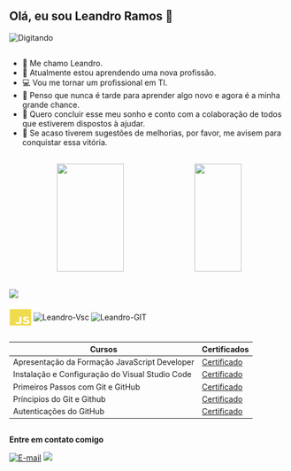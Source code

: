 ## Olá, eu sou Leandro Ramos 	🤘

![Digitando](https://user-images.githubusercontent.com/74038190/225813708-98b745f2-7d22-48cf-9150-083f1b00d6c9.gif)
##
- 🐲 Me chamo Leandro.
- 📖 Atualmente estou aprendendo uma nova profissão.
- 💻 Vou me tornar um profissional em TI.
- 🔭 Penso que nunca é tarde para aprender algo novo e agora é a minha grande chance.
- 🚀 Quero concluir esse meu sonho e conto com a colaboração de todos que estiverem dispostos à ajudar.
- 🏁 Se acaso tiverem sugestões de melhorias, por favor, me avisem para conquistar essa vitória.
##
<div align='center'>

<div align="center">  
  
  <img width="49%" height="195px" src="https://github-readme-stats.vercel.app/api?username=LeandroCesarRamos&theme=transparent&show_icons=true&border_color=fff0" /> 
  
  <img width="41%" height="195px" src="https://github-readme-stats.vercel.app/api/top-langs/?username=LeandroCesarRamos&theme=transparent&show_icons=true&border_color=fff0" />
  
</div>

</div>

##
<img src="https://skillicons.dev/icons?i=vscode,js,git,github&theme=dark" />
<div style="display: inline_block"><br>
  <img align="center" alt="Leandro-Js" height="30" width="40" src="https://raw.githubusercontent.com/devicons/devicon/master/icons/javascript/javascript-plain.svg">
  <img align="center" alt="Leandro-Vsc" height="30" width="80" src="https://img.shields.io/badge/Visual_Studio_Code-0078D4?style=for-the-badge&logo=visual%20studio%20code&logoColor=white">
  <img align="center" alt="Leandro-GIT" height="30" width="60" src="https://img.shields.io/badge/GIT-E44C30?style=for-the-badge&logo=git&logoColor=white">
</div>

##
| Cursos | Certificados |
|--------|--------------|
|Apresentação da Formação JavaScript Developer | [Certificado](https://hermes.dio.me/certificates/56A3ED10.pdf)
|Instalação e Configuração do Visual Studio Code | [Certificado](https://hermes.dio.me/certificates/XQX2TGKG.pdf)
|Primeiros Passos com Git e GitHub | [Certificado](https://hermes.dio.me/certificates/ABC4FS3O.pdf)
|Príncipios do Git e Github | [Certificado](https://hermes.dio.me/certificates/ZTLBSDXJ.pdf)
|Autenticações do GitHub | [Certificado](https://hermes.dio.me/certificates/YSSWAKY2.pdf)
##
<p><strong>Entre em contato comigo</strong></p>
<div> 
 <a href = "mailto:leandrocesarramos@gmail.com">
 <img src="https://img.shields.io/badge/-email-020114?style=for-the-badge&amp;logo=microsoft-outlook&amp;logoColor=6ED2B6&amp;color:FFF" alt="E-mail"></a>
 <a href="https://www.linkedin.com/in/leandrocesarramos/" target="_blank"><img src="https://img.shields.io/badge/-LinkedIn-%230077B5?style=for-the-badge&logo=linkedin&logoColor=white" target="_blank"></a>
</div>
<!--
**LeandroCesarRamos/LeandroCesarRamos** is a ✨ _special_ ✨ repository because its `README.md` (this file) appears on your GitHub profile.

Here are some ideas to get you started:

- 🔭 I’m currently working on ...
- 🌱 I’m currently learning ...
- 👯 I’m looking to collaborate on ...
- 🤔 I’m looking for help with ...
- 💬 Ask me about ...
- 📫 How to reach me: ...
- 😄 Pronouns: ...
- ⚡ Fun fact: ...
-->
